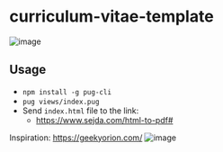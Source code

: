 # curriculum-vitae-template

 ![image](https://github.com/user-attachments/assets/123e9e7c-1b69-4fbc-9bfc-9b30b568f26a)

## Usage 
- `npm install -g pug-cli`
- `pug views/index.pug`
- Send `index.html` file to the link: 
   - https://www.sejda.com/html-to-pdf#
 
 
Inspiration:
https://geekyorion.com/
![image](https://github.com/user-attachments/assets/49062e17-b339-4d51-86ad-734033bf5211)
